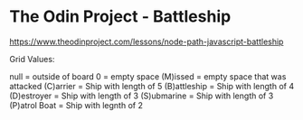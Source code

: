 # The Odin Project - Battleship
https://www.theodinproject.com/lessons/node-path-javascript-battleship


Grid Values:

null = outside of board
0 = empty space
(M)issed = empty space that was attacked
(C)arrier = Ship with length of 5
(B)attleship = Ship with length of 4
(D)estroyer = Ship with length of 3
(S)ubmarine = Ship with length of 3
(P)atrol Boat = Ship with legnth of 2